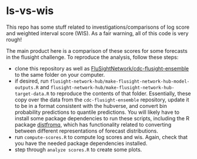 # ls-vs-wis

This repo has some stuff related to investigations/comparisons of log score and weighted interval score (WIS).  As a fair warning, all of this code is very rough!

The main product here is a comparison of these scores for some forecasts in the flusight challenge.  To reproduce the analysis, follow these steps:

- clone this repository as well as [FluSightNetwork/cdc-flusight-ensemble](https://github.com/FluSightNetwork/cdc-flusight-ensemble) to the same folder on your computer.
- if desired, run `flusight-network-hub/make-flusight-network-hub-model-outputs.R` and `flusight-network-hub/make-flusight-network-hub-target-data.R` to reproduce the contents of that folder.  Essentially, these copy over the data from the `cdc-flusight-ensemble` repository, update it to be in a format consistent with the hubverse, and convert bin probability predictions to quantile predictions. You will likely have to install some package dependencies to run these scripts, including the R package [distfromq](https://github.com/reichlab/distfromq), which has functionality related to converting between different representations of forecast distributions.
- run `compute-scores.R` to compute log scores and wis.  Again, check that you have the needed package dependencies installed.
- step through `analyze scores.R` to create some plots.
